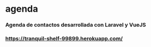 # agenda
### Agenda de contactos desarrollada con Laravel y VueJS
### https://tranquil-shelf-99899.herokuapp.com/
